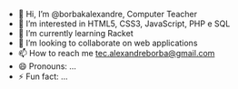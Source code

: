 - 👋 Hi, I’m @borbakalexandre, Computer Teacher
- 👀 I’m interested in HTML5, CSS3, JavaScript, PHP e SQL
- 🌱 I’m currently learning Racket
- 💞️ I’m looking to collaborate on web applications
- 📫 How to reach me tec.alexandreborba@gmail.com
- 😄 Pronouns: ...
- ⚡ Fun fact: ...

<!---
borbakalexandre/borbakalexandre is a ✨ special ✨ repository because its `README.md` (this file) appears on your GitHub profile.
You can click the Preview link to take a look at your changes.
--->
